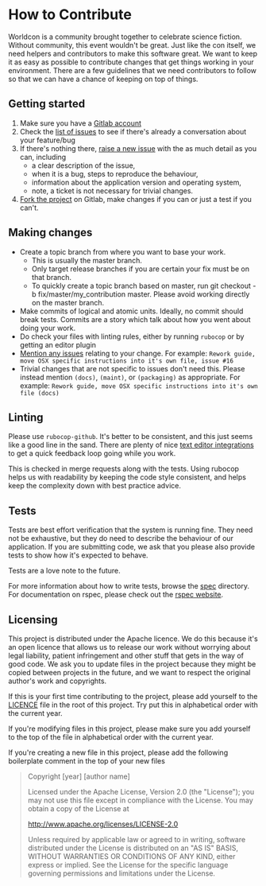 # How to Contribute

Worldcon is a community brought together to celebrate science fiction. Without community, this event wouldn't be great.
Just like the con itself, we need helpers and contributors to make this software great. We want to keep it as easy as
possible to contribute changes that get things working in your environment. There are a few guidelines that we need
contributors to follow so that we can have a chance of keeping on top of things.

## Getting started

1. Make sure you have a [Gitlab account](https://gitlab.com/users/sign_in#register-pane)
2. Check the [list of issues](https://gitlab.com/worldcon/2020-wellington/issues) to see if there's already a
   conversation about your feature/bug
3. If there's nothing there, [raise a new issue](https://gitlab.com/worldcon/2020-wellington/issues/new) with the
   as much detail as you can, including
    - a clear description of the issue,
    - when it is a bug, steps to reproduce the behaviour,
    - information about the  application version and operating system,
    - note, a ticket is not necessary for trivial changes.
4. [Fork the project](https://gitlab.com/worldcon/2020-wellington/forks/new) on Gitlab, make changes if you can or just
   a test if you can't.

## Making changes

* Create a topic branch from where you want to base your work.
    * This is usually the master branch.
    * Only target release branches if you are certain your fix must be on that branch.
    * To quickly create a topic branch based on master, run git checkout -b fix/master/my_contribution master. Please
      avoid working directly on the master branch.
* Make commits of logical and atomic units. Ideally, no commit should break tests. Commits are a story which talk about
  how you went about doing your work.
* Do check your files with linting rules, either by running `rubocop` or by getting an editor plugin
* [Mention any issues](https://gitlab.com/worldcon/2020-wellington/issues) relating to your change. For example: `Rework
  guide, move OSX specific instructions into it's own file, issue #16`
* Trivial changes that are not specific to issues don't need this. Please instead mention `(docs)`, `(maint)`, or
  `(packaging)` as appropriate. For example: `Rework guide, move OSX specific instructions into it's own file (docs)`

## Linting

Please use `rubocop-github`. It's better to be consistent, and this just seems like a good line in the sand. There are
plenty of nice [text editor integrations](https://rubocop.readthedocs.io/en/latest/integration_with_other_tools/) to
get a quick feedback loop going while you work.

This is checked in merge requests along with the tests. Using rubocop helps us with readability by keeping the code
style consistent, and helps keep the complexity down with best practice advice.

## Tests

Tests are best effort verification that the system is running fine. They need not be exhaustive, but they do need to
describe the behaviour of our application. If you are submitting code, we ask that you please also provide tests to show
how it's expected to behave.

Tests are a love note to the future.

For more information about how to write tests, browse the [spec](tree/master/spec) directory. For documentation on
rspec, please check out the [rspec website](http://rspec.info/).

## Licensing

This project is distributed under the Apache licence. We do this because it's an open licence that allows us to release
our work without worrying about legal liability, patient infringement and other stuff that gets in the way of good code.
We ask you to update files in the project because they might be copied between projects in the future, and we want to
respect the original author's work and copyrights.

If this is your first time contributing to the project, please add yourself to the [LICENCE](LICENCE) file in the root
of this project. Try put this in alphabetical order with the current year.

If you're modifying files in this project, please make sure you add yourself to the top of the file in alphabetical
order with the current year.

If you're creating a new file in this project, please add the following boilerplate comment in the top of your new files

> Copyright [year] [author name]
>
> Licensed under the Apache License, Version 2.0 (the "License");
> you may not use this file except in compliance with the License.
> You may obtain a copy of the License at
>
>   http://www.apache.org/licenses/LICENSE-2.0
>
> Unless required by applicable law or agreed to in writing, software
> distributed under the License is distributed on an "AS IS" BASIS,
> WITHOUT WARRANTIES OR CONDITIONS OF ANY KIND, either express or implied.
> See the License for the specific language governing permissions and
> limitations under the License.

